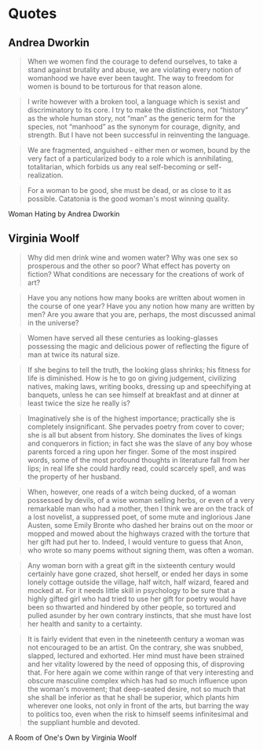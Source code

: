 # Quotes

## Andrea Dworkin

> When we women find the courage to defend ourselves, to take a stand against brutality and abuse, we are violating every notion of womanhood we have ever been taught. The way to freedom for women is bound to be torturous for that reason alone.

> I write however with a broken tool, a language which is sexist and discriminatory to its core. I try to make the distinctions, not “history” as the whole human story, not “man” as the generic term for the species, not “manhood” as the synonym for courage, dignity, and strength. But I have not been successful in reinventing the language.

> We are fragmented, anguished - either men or women, bound by the very fact of a particularized body to a role which is annihilating, totalitarian, which forbids us any real self-becoming or self-realization.

> For a woman to be good, she must be dead, or as close to it as possible. Catatonia is the good woman's most winning quality.

Woman Hating by Andrea Dworkin

## Virginia Woolf

> Why did men drink wine and women water? Why was one sex so prosperous and the other so poor? What effect has poverty on fiction? What conditions are necessary for the creations of work of art?

> Have you any notions how many books are written about women in the course of one year? Have you any notion how many are written by men? Are you aware that you are, perhaps, the most discussed animal in the universe?

> Women have served all these centuries as looking-glasses possessing the magic and delicious power of reflecting the figure of man at twice its natural size.

> If she begins to tell the truth, the looking glass shrinks; his fitness for life is diminished. How is he to go on giving judgement, civilizing natives, making laws, writing books, dressing up and speechifying at banquets, unless he can see himself at breakfast and at dinner at least twice the size he really is?

> Imaginatively she is of the highest importance; practically she is completely insignificant. She pervades poetry from cover to cover; she is all but absent from history. She dominates the lives of kings and conquerors in fiction; in fact she was the slave of any boy whose parents forced a ring upon her finger. Some of the most inspired words, some of the most profound thoughts in literature fall from her lips; in real life she could hardly read, could scarcely spell, and was the property of her husband.

> When, however, one reads of a witch being ducked, of a woman possessed by devils, of a wise woman selling herbs, or even of a very remarkable man who had a mother, then I think we are on the track of a lost novelist, a suppressed poet, of some mute and inglorious Jane Austen, some Emily Bronte who dashed her brains out on the moor or mopped and mowed about the highways crazed with the torture that her gift had put her to. Indeed, I would venture to guess that Anon, who wrote so many poems without signing them, was often a woman.

> Any woman born with a great gift in the sixteenth century would certainly have gone crazed, shot herself, or ended her days in some lonely cottage outside the village, half witch, half wizard, feared and mocked at.  For it needs little skill in psychology to be sure that a highly gifted girl who had tried to use her gift for poetry would have been so thwarted and hindered by other people, so tortured and pulled asunder by her own contrary instincts, that she must have lost her health and sanity to a certainty.

> It is fairly evident that even in the nineteenth century a woman was not encouraged to be an artist. On the contrary, she was snubbed, slapped, lectured and exhorted. Her mind must have been strained and her vitality lowered by the need of opposing this, of disproving that. For here again we come within range of that very interesting and obscure masculine complex which has had so much influence upon the woman's movement; that deep-seated desire, not so much that she shall be inferior as that he shall be superior, which plants him wherever one looks, not only in front of the arts, but barring the way to politics too, even when the risk to himself seems infinitesimal and the suppliant humble and devoted.

A Room of One's Own by Virginia Woolf
